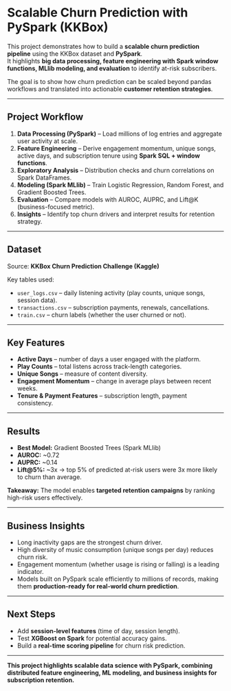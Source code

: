 # Scalable Churn Prediction with PySpark (KKBox)

This project demonstrates how to build a **scalable churn prediction pipeline** using the KKBox dataset and **PySpark**.  
It highlights **big data processing, feature engineering with Spark window functions, MLlib modeling, and evaluation** to identify at-risk subscribers.  

The goal is to show how churn prediction can be scaled beyond pandas workflows and translated into actionable **customer retention strategies**.  

---

## Project Workflow
1. **Data Processing (PySpark)** – Load millions of log entries and aggregate user activity at scale.  
2. **Feature Engineering** – Derive engagement momentum, unique songs, active days, and subscription tenure using **Spark SQL + window functions**.  
3. **Exploratory Analysis** – Distribution checks and churn correlations on Spark DataFrames.  
4. **Modeling (Spark MLlib)** – Train Logistic Regression, Random Forest, and Gradient Boosted Trees.  
5. **Evaluation** – Compare models with AUROC, AUPRC, and Lift@K (business-focused metric).  
6. **Insights** – Identify top churn drivers and interpret results for retention strategy.  

---

## Dataset
Source: **KKBox Churn Prediction Challenge (Kaggle)**  

Key tables used:
- `user_logs.csv` – daily listening activity (play counts, unique songs, session data).  
- `transactions.csv` – subscription payments, renewals, cancellations.  
- `train.csv` – churn labels (whether the user churned or not).  

---

## Key Features
- **Active Days** – number of days a user engaged with the platform.  
- **Play Counts** – total listens across track-length categories.  
- **Unique Songs** – measure of content diversity.  
- **Engagement Momentum** – change in average plays between recent weeks.  
- **Tenure & Payment Features** – subscription length, payment consistency.  

---

## Results
- **Best Model:** Gradient Boosted Trees (Spark MLlib)  
- **AUROC:** ~0.72  
- **AUPRC:** ~0.14  
- **Lift@5%:** ~3x → top 5% of predicted at-risk users were 3x more likely to churn than average.  

**Takeaway:** The model enables **targeted retention campaigns** by ranking high-risk users effectively.  

---

## Business Insights
- Long inactivity gaps are the strongest churn driver.  
- High diversity of music consumption (unique songs per day) reduces churn risk.  
- Engagement momentum (whether usage is rising or falling) is a leading indicator.  
- Models built on PySpark scale efficiently to millions of records, making them **production-ready for real-world churn prediction**.  

---

## Next Steps
- Add **session-level features** (time of day, session length).  
- Test **XGBoost on Spark** for potential accuracy gains.  
- Build a **real-time scoring pipeline** for churn risk prediction.  

---

**This project highlights scalable data science with PySpark, combining distributed feature engineering, ML modeling, and business insights for subscription retention.**
